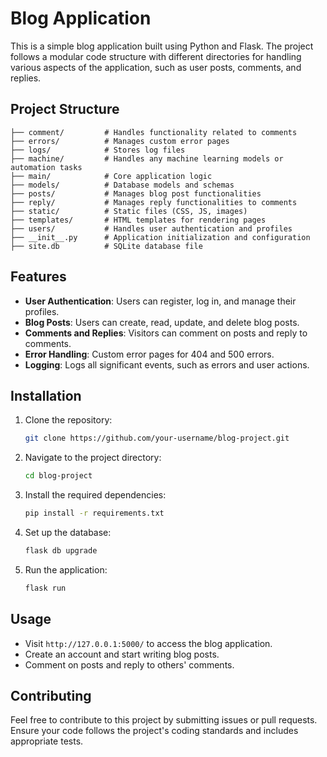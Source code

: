 
# Blog Application

This is a simple blog application built using Python and Flask. The project follows a modular code structure with different directories for handling various aspects of the application, such as user posts, comments, and replies.

## Project Structure

```
├── comment/         # Handles functionality related to comments
├── errors/          # Manages custom error pages
├── logs/            # Stores log files
├── machine/         # Handles any machine learning models or automation tasks
├── main/            # Core application logic
├── models/          # Database models and schemas
├── posts/           # Manages blog post functionalities
├── reply/           # Manages reply functionalities to comments
├── static/          # Static files (CSS, JS, images)
├── templates/       # HTML templates for rendering pages
├── users/           # Handles user authentication and profiles
├── __init__.py      # Application initialization and configuration
├── site.db          # SQLite database file
```

## Features

- **User Authentication**: Users can register, log in, and manage their profiles.
- **Blog Posts**: Users can create, read, update, and delete blog posts.
- **Comments and Replies**: Visitors can comment on posts and reply to comments.
- **Error Handling**: Custom error pages for 404 and 500 errors.
- **Logging**: Logs all significant events, such as errors and user actions.
  
## Installation

1. Clone the repository:
   ```bash
   git clone https://github.com/your-username/blog-project.git
   ```

2. Navigate to the project directory:
   ```bash
   cd blog-project
   ```

3. Install the required dependencies:
   ```bash
   pip install -r requirements.txt
   ```

4. Set up the database:
   ```bash
   flask db upgrade
   ```

5. Run the application:
   ```bash
   flask run
   ```

## Usage

- Visit `http://127.0.0.1:5000/` to access the blog application.
- Create an account and start writing blog posts.
- Comment on posts and reply to others' comments.

## Contributing

Feel free to contribute to this project by submitting issues or pull requests. Ensure your code follows the project's coding standards and includes appropriate tests.

